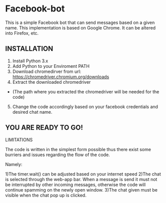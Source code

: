 # Facebook-bot
This is a simple Facebook bot that can send messages based on a given name.
This implementation is based on Google Chrome. It can be altered into Firefox, etc.


INSTALLATION
------------

1) Install Python 3.x
2) Add Python to your Enviroment PATH
3) Download chromedirver from url: https://chromedriver.chromium.org/downloads
4) Extract the downloaded chromedriver 
* (The path where you extracted the chromedriver will be needed for the code) 
5) Change the code accordingly based on your facebook credentials and desired chat name.

YOU ARE READY TO GO!
--------------

LIMITATIONS

The code is written in the simplest form possible thus there exist some burriers and issues regarding 
the flow of the code. 

Namely:

1)The timer.wait() can be adjusted based on your internet speed
2)The chat is selected through the web-app bar. When a message is send it must not be interrupted by 
  other incoming messages, otherwise the code will continue spamming on the newly open window.
3)The chat given must be visible when the chat pop up is clicked.
